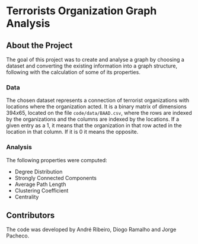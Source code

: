 # Terrorists Organization Graph Analysis

## About the Project

The goal of this project was to create and analyse a graph by choosing a dataset and converting the existing information into a graph structure, following with the calculation of some of its properties. 

### Data

The chosen dataset represents a connection of terrorist organizations with locations where the organization acted. It is a binary matrix of dimensions $394 x 65$, located on the file `code/data/BAAD.csv`, where the rows are indexed by the organizations and the columns are indexed by the locations. If a given entry as a 1, it means that the organization in that row acted in the location in that column. If it is 0 it means the opposite.

### Analysis

The following properties were computed:
* Degree Distribution
* Strongly Connected Components
* Average Path Length
* Clustering Coefficient
* Centrality

## Contributors
The code was developed by André Ribeiro, Diogo Ramalho and Jorge Pacheco.
